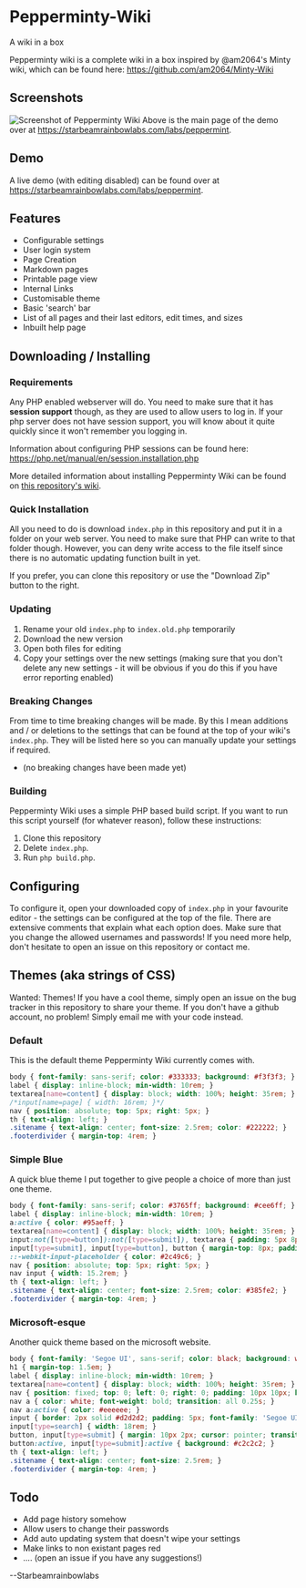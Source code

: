 # Pepperminty-Wiki
A wiki in a box

Pepperminty wiki is a complete wiki in a box inspired by @am2064's Minty wiki, which can be found here: https://github.com/am2064/Minty-Wiki

## Screenshots
![Screenshot of Pepperminty Wiki](http://i.imgur.com/xOfCSEx.png)
Above is the main page of the demo over at https://starbeamrainbowlabs.com/labs/peppermint.

## Demo
A live demo (with editing disabled) can be found over at https://starbeamrainbowlabs.com/labs/peppermint.

## Features
 * Configurable settings
 * User login system
 * Page Creation
 * Markdown pages
 * Printable page view
 * Internal Links
 * Customisable theme
 * Basic 'search' bar
 * List of all pages and their last editors, edit times, and sizes
 * Inbuilt help page

## Downloading / Installing

### Requirements
Any PHP enabled webserver will do. You need to make sure that it has **session support** though, as they are used to allow users to log in. If your php server does not have session support, you will know about it quite quickly since it won't remember you logging in.

Information about configuring PHP sessions can be found here: https://php.net/manual/en/session.installation.php

More detailed information about installing Pepperminty Wiki can be found on [this repository's wiki](https://github.com/sbrl/Pepperminty-Wiki/wiki/Installing).

### Quick Installation
All you need to do is download `index.php` in this repository and put it in a folder on your web server. You need to make sure that PHP can write to that folder though. However, you can deny write access to the file itself since there is no automatic updating function built in yet.

If you prefer, you can clone this repository or use the "Download Zip" button to the right.


### Updating
1. Rename your old `index.php` to `index.old.php` temporarily
2. Download the new version
3. Open both files for editing
4. Copy your settings over the new settings (making sure that you don't delete any new settings - it will be obvious if you do this if you have error reporting enabled)

### Breaking Changes
From time to time breaking changes will be made. By this I mean additions and / or deletions to the settings that can be found at the top of your wiki's `index.php`. They will be listed here so you can manually update your settings if required.

 * (no breaking changes have been made yet)

### Building
Pepperminty Wiki uses a simple PHP based build script. If you want to run this script yourself (for whatever reason), follow these instructions:

1. Clone this repository
2. Delete `index.php`.
3. Run `php build.php`.

## Configuring
To configure it, open your downloaded copy of `index.php` in your favourite editor - the settings can be configured at the top of the file. There are extensive comments that explain what each option does. Make sure that you change the allowed usernames and passwords! If you need more help, don't hesitate to open an issue on this repository or contact me.

## Themes (aka strings of CSS)
Wanted: Themes! If you have a cool theme, simply open an issue on the bug tracker in this repository to share your theme. If you don't have a github account, no problem! Simply email me with your code instead.

### Default
This is the default theme Pepperminty Wiki currently comes with.

```css
body { font-family: sans-serif; color: #333333; background: #f3f3f3; }
label { display: inline-block; min-width: 10rem; }
textarea[name=content] { display: block; width: 100%; height: 35rem; }
/*input[name=page] { width: 16rem; }*/
nav { position: absolute; top: 5px; right: 5px; }
th { text-align: left; }
.sitename { text-align: center; font-size: 2.5rem; color: #222222; }
.footerdivider { margin-top: 4rem; }
```

### Simple Blue
A quick blue theme I put together to give people a choice of more than just one theme.

```css
body { font-family: sans-serif; color: #3765ff; background: #cee6ff; }
label { display: inline-block; min-width: 10rem; }
a:active { color: #95aeff; }
textarea[name=content] { display: block; width: 100%; height: 35rem; }
input:not([type=button]):not([type=submit]), textarea { padding: 5px 8px; color: #2c49c6; background: rgba(42, 146, 255, 0.57); border: 0; border-radius: 5px; }
input[type=submit], input[type=button], button { margin-top: 8px; padding: 5px 8px; }
::-webkit-input-placeholder { color: #2c49c6; }
nav { position: absolute; top: 5px; right: 5px; }
nav input { width: 15.2rem; }
th { text-align: left; }
.sitename { text-align: center; font-size: 2.5rem; color: #385fe2; }
.footerdivider { margin-top: 4rem; }
```

### Microsoft-esque
Another quick theme based on the microsoft website.

```css
body { font-family: 'Segoe UI', sans-serif; color: black; background: white; padding: 5px; }
h1 { margin-top: 1.5em; }
label { display: inline-block; min-width: 10rem; }
textarea[name=content] { display: block; width: 100%; height: 35rem; }
nav { position: fixed; top: 0; left: 0; right: 0; padding: 10px 10px; background: #0073c6; color: white; }
nav a { color: white; font-weight: bold; transition: all 0.25s; }
nav a:active { color: #eeeeee; }
input { border: 2px solid #d2d2d2; padding: 5px; font-family: 'Segoe UI', sans-serif; }
input[type=search] { width: 18rem; }
button, input[type=submit] { margin: 10px 2px; cursor: pointer; transition: all 0.25s; }
button:active, input[type=submit]:active { background: #c2c2c2; }
th { text-align: left; }
.sitename { text-align: center; font-size: 2.5rem; }
.footerdivider { margin-top: 4rem; }
```

## Todo
 * Add page history somehow
 * Allow users to change their passwords
 * Add auto updating system that doesn't wipe your settings
 * Make links to non existant pages red
 * .... (open an issue if you have any suggestions!)

--Starbeamrainbowlabs
